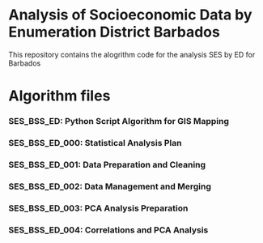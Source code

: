# Analysis of Socioeconomic Data by Enumeration District Barbados

This repository contains the alogrithm code for the analysis SES by ED for Barbados

# Algorithm files 

### SES_BSS_ED:        Python Script Algorithm for GIS Mapping
### SES_BSS_ED_000:    Statistical Analysis Plan
### SES_BSS_ED_001:    Data Preparation and Cleaning
### SES_BSS_ED_002:    Data Management and Merging
### SES_BSS_ED_003:    PCA Analysis Preparation
### SES_BSS_ED_004:    Correlations and PCA Analysis